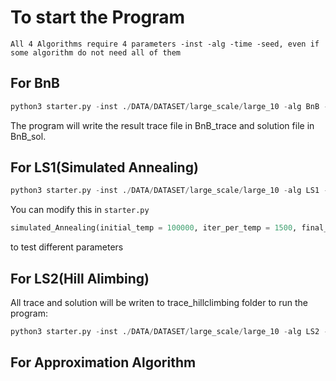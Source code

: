 # To start the Program
`All 4 Algorithms require 4 parameters -inst -alg -time -seed, even if some algorithm do not need all of them`
## For BnB
```python
python3 starter.py -inst ./DATA/DATASET/large_scale/large_10 -alg BnB -time 1 -seed 5 
```
The program will write the result trace file in BnB_trace and solution file in BnB_sol.
## For LS1(Simulated Annealing)
```python
python3 starter.py -inst ./DATA/DATASET/large_scale/large_10 -alg LS1 -time 1 -seed 5 
```
You can modify this in ```starter.py```
```python 
simulated_Annealing(initial_temp = 100000, iter_per_temp = 1500, final_temp=5)
```
to test different parameters
## For LS2(Hill Alimbing)
All trace and solution will be writen to trace_hillclimbing folder
to run the program:
```python
python3 starter.py -inst ./DATA/DATASET/large_scale/large_10 -alg LS2 -time 1 -seed 5 
```
## For Approximation Algorithm
